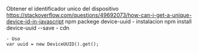 Obtener el identificador unico del dispositivo
https://stackoverflow.com/questions/49692073/how-can-i-get-a-unique-device-id-in-javascript
npm packege
    device-uuid
    - instalacion
    npm install device-uuid --save
    - cdn
    <script src="https://raw.githubusercontent.com/biggora/device-uuid/master/lib/device-uuid.min.js"></script>

    - Uso
    var uuid = new DeviceUUID().get();